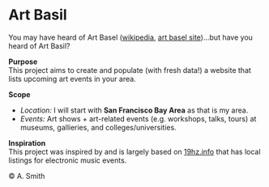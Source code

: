 # Art Basil
You may have heard of Art Basel ([wikipedia](https://en.wikipedia.org/wiki/Art_Basel), [art basel site](https://www.artbasel.com/?lang=en))...but have you heard of Art Basil?

**Purpose**  
This project aims to create and populate (with fresh data!) a website that lists upcoming art events in your area.

**Scope**  
- *Location:* I will start with **San Francisco Bay Area** as that is my area.
- *Events:* Art shows + art-related events (e.g. workshops, talks, tours) at museums, gallieries, and colleges/universities.

**Inspiration**  
This project was inspired by and is largely based on [19hz.info](https://19hz.info/eventlisting_BayArea.php) that has local listings for electronic music events.

© A. Smith
